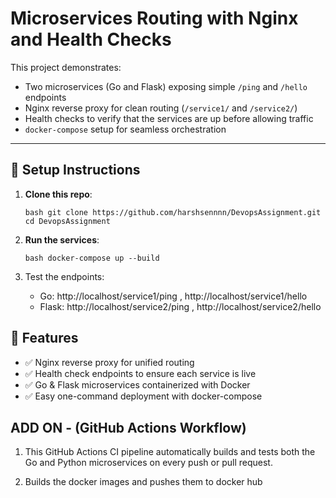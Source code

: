 # Microservices Routing with Nginx and Health Checks

This project demonstrates:
- Two microservices (Go and Flask) exposing simple `/ping` and `/hello` endpoints
- Nginx reverse proxy for clean routing (`/service1/` and `/service2/`)
- Health checks to verify that the services are up before allowing traffic
- `docker-compose` setup for seamless orchestration

---

## 🧭 Setup Instructions

1. **Clone this repo**:


   ``bash
   git clone https://github.com/harshsennnn/DevopsAssignment.git
   cd DevopsAssignment``
   
3. **Run the services**:

   ``bash
  docker-compose up --build``

3. Test the endpoints:
    - Go: http://localhost/service1/ping , http://localhost/service1/hello
    - Flask: http://localhost/service2/ping , http://localhost/service2/hello

## 🐳 Features
- ✅ Nginx reverse proxy for unified routing
- ✅ Health check endpoints to ensure each service is live
- ✅ Go & Flask microservices containerized with Docker
- ✅ Easy one-command deployment with docker-compose

## ADD ON - (GitHub Actions Workflow)

1. This GitHub Actions CI pipeline automatically builds and tests both the Go and Python microservices on every push or pull request. 

2. Builds the docker images and pushes them to docker hub 